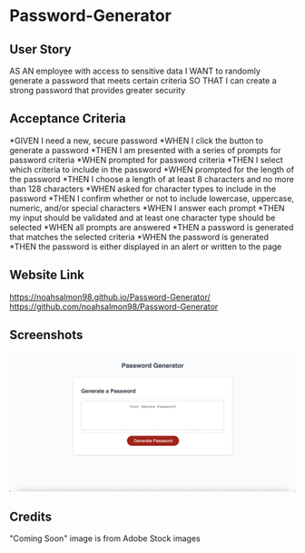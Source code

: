 # Password-Generator

## User Story

AS AN employee with access to sensitive data
I WANT to randomly generate a password that meets certain criteria
SO THAT I can create a strong password that provides greater security

## Acceptance Criteria
*GIVEN I need a new, secure password
*WHEN I click the button to generate a password
*THEN I am presented with a series of prompts for password criteria
*WHEN prompted for password criteria
*THEN I select which criteria to include in the password
*WHEN prompted for the length of the password
*THEN I choose a length of at least 8 characters and no more than 128 characters
*WHEN asked for character types to include in the password
*THEN I confirm whether or not to include lowercase, uppercase, numeric, and/or special characters
*WHEN I answer each prompt
*THEN my input should be validated and at least one character type should be selected
*WHEN all prompts are answered
*THEN a password is generated that matches the selected criteria
*WHEN the password is generated
*THEN the password is either displayed in an alert or written to the page

## Website Link

https://noahsalmon98.github.io/Password-Generator/
https://github.com/noahsalmon98/Password-Generator

## Screenshots

![Screenshot of portfolio 1](./assets/images/password-generator-screenshot.png)


## Credits
"Coming Soon" image is from Adobe Stock images
